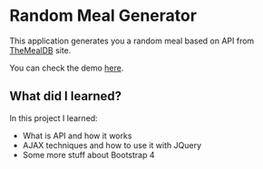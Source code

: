 # Random Meal Generator

This application generates you a random meal based on  API from [TheMealDB](https://www.themealdb.com) site.

You can check the demo [here](https://dabgan.github.io/project03-Random-meal-generator.html).


## What did I learned?

In this project I learned:

 - What is API and how it works
 - AJAX techniques and how to use it with JQuery
 - Some more stuff about Bootstrap 4
